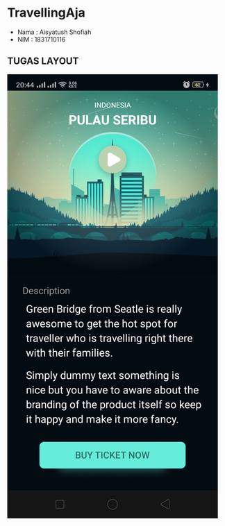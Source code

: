 # TravellingAja

* Nama : Aisyatush Shofiah
* NIM : 1831710116

## TUGAS LAYOUT

![ss pict](ssLayout.png)
